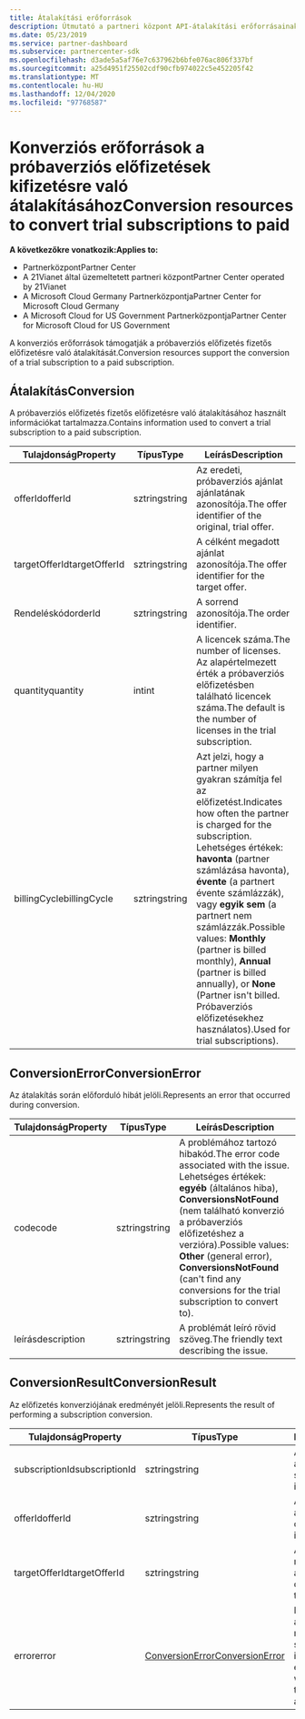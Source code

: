 ```yaml
---
title: Átalakítási erőforrások
description: Útmutató a partneri központ API-átalakítási erőforrásainak használatához a próbaverziós előfizetés fizetős előfizetésre való átalakításának elősegítése érdekében.
ms.date: 05/23/2019
ms.service: partner-dashboard
ms.subservice: partnercenter-sdk
ms.openlocfilehash: d3ade5a5af76e7c637962b6bfe076ac806f337bf
ms.sourcegitcommit: a25d4951f25502cdf90cfb974022c5e452205f42
ms.translationtype: MT
ms.contentlocale: hu-HU
ms.lasthandoff: 12/04/2020
ms.locfileid: "97768587"
---
```

# <a name="conversion-resources-to-convert-trial-subscriptions-to-paid"></a><span data-ttu-id="71245-103">Konverziós erőforrások a próbaverziós előfizetések kifizetésre való átalakításához</span><span class="sxs-lookup"><span data-stu-id="71245-103">Conversion resources to convert trial subscriptions to paid</span></span>

<span data-ttu-id="71245-104">**A következőkre vonatkozik:**</span><span class="sxs-lookup"><span data-stu-id="71245-104">**Applies to:**</span></span>

- <span data-ttu-id="71245-105">Partnerközpont</span><span class="sxs-lookup"><span data-stu-id="71245-105">Partner Center</span></span>
- <span data-ttu-id="71245-106">A 21Vianet által üzemeltetett partneri központ</span><span class="sxs-lookup"><span data-stu-id="71245-106">Partner Center operated by 21Vianet</span></span>
- <span data-ttu-id="71245-107">A Microsoft Cloud Germany Partnerközpontja</span><span class="sxs-lookup"><span data-stu-id="71245-107">Partner Center for Microsoft Cloud Germany</span></span>
- <span data-ttu-id="71245-108">A Microsoft Cloud for US Government Partnerközpontja</span><span class="sxs-lookup"><span data-stu-id="71245-108">Partner Center for Microsoft Cloud for US Government</span></span>

<span data-ttu-id="71245-109">A konverziós erőforrások támogatják a próbaverziós előfizetés fizetős előfizetésre való átalakítását.</span><span class="sxs-lookup"><span data-stu-id="71245-109">Conversion resources support the conversion of a trial subscription to a paid subscription.</span></span>

## <a name="conversion"></a><span data-ttu-id="71245-110">Átalakítás</span><span class="sxs-lookup"><span data-stu-id="71245-110">Conversion</span></span>

<span data-ttu-id="71245-111">A próbaverziós előfizetés fizetős előfizetésre való átalakításához használt információkat tartalmazza.</span><span class="sxs-lookup"><span data-stu-id="71245-111">Contains information used to convert a trial subscription to a paid subscription.</span></span>

| <span data-ttu-id="71245-112">Tulajdonság</span><span class="sxs-lookup"><span data-stu-id="71245-112">Property</span></span> | <span data-ttu-id="71245-113">Típus</span><span class="sxs-lookup"><span data-stu-id="71245-113">Type</span></span> | <span data-ttu-id="71245-114">Leírás</span><span class="sxs-lookup"><span data-stu-id="71245-114">Description</span></span> |
| -------- | ---- | ----------- |
| <span data-ttu-id="71245-115">offerId</span><span class="sxs-lookup"><span data-stu-id="71245-115">offerId</span></span> | <span data-ttu-id="71245-116">sztring</span><span class="sxs-lookup"><span data-stu-id="71245-116">string</span></span> | <span data-ttu-id="71245-117">Az eredeti, próbaverziós ajánlat ajánlatának azonosítója.</span><span class="sxs-lookup"><span data-stu-id="71245-117">The offer identifier of the original, trial offer.</span></span> |
| <span data-ttu-id="71245-118">targetOfferId</span><span class="sxs-lookup"><span data-stu-id="71245-118">targetOfferId</span></span> | <span data-ttu-id="71245-119">sztring</span><span class="sxs-lookup"><span data-stu-id="71245-119">string</span></span> | <span data-ttu-id="71245-120">A célként megadott ajánlat azonosítója.</span><span class="sxs-lookup"><span data-stu-id="71245-120">The offer identifier for the target offer.</span></span> |
| <span data-ttu-id="71245-121">Rendeléskód</span><span class="sxs-lookup"><span data-stu-id="71245-121">orderId</span></span> | <span data-ttu-id="71245-122">sztring</span><span class="sxs-lookup"><span data-stu-id="71245-122">string</span></span> | <span data-ttu-id="71245-123">A sorrend azonosítója.</span><span class="sxs-lookup"><span data-stu-id="71245-123">The order identifier.</span></span> |
| <span data-ttu-id="71245-124">quantity</span><span class="sxs-lookup"><span data-stu-id="71245-124">quantity</span></span> | <span data-ttu-id="71245-125">int</span><span class="sxs-lookup"><span data-stu-id="71245-125">int</span></span> | <span data-ttu-id="71245-126">A licencek száma.</span><span class="sxs-lookup"><span data-stu-id="71245-126">The number of licenses.</span></span> <span data-ttu-id="71245-127">Az alapértelmezett érték a próbaverziós előfizetésben található licencek száma.</span><span class="sxs-lookup"><span data-stu-id="71245-127">The default is the number of licenses in the trial subscription.</span></span> |
| <span data-ttu-id="71245-128">billingCycle</span><span class="sxs-lookup"><span data-stu-id="71245-128">billingCycle</span></span> | <span data-ttu-id="71245-129">sztring</span><span class="sxs-lookup"><span data-stu-id="71245-129">string</span></span> | <span data-ttu-id="71245-130">Azt jelzi, hogy a partner milyen gyakran számítja fel az előfizetést.</span><span class="sxs-lookup"><span data-stu-id="71245-130">Indicates how often the partner is charged for the subscription.</span></span> <span data-ttu-id="71245-131">Lehetséges értékek: **havonta** (partner számlázása havonta), **évente** (a partnert évente számlázzák), vagy **egyik sem** (a partnert nem számlázzák.</span><span class="sxs-lookup"><span data-stu-id="71245-131">Possible values: **Monthly** (partner is billed monthly), **Annual** (partner is billed annually), or **None** (Partner isn't billed.</span></span> <span data-ttu-id="71245-132">Próbaverziós előfizetésekhez használatos).</span><span class="sxs-lookup"><span data-stu-id="71245-132">Used for trial subscriptions).</span></span> |

## <a name="conversionerror"></a><span data-ttu-id="71245-133">ConversionError</span><span class="sxs-lookup"><span data-stu-id="71245-133">ConversionError</span></span>

<span data-ttu-id="71245-134">Az átalakítás során előforduló hibát jelöli.</span><span class="sxs-lookup"><span data-stu-id="71245-134">Represents an error that occurred during conversion.</span></span>

| <span data-ttu-id="71245-135">Tulajdonság</span><span class="sxs-lookup"><span data-stu-id="71245-135">Property</span></span> | <span data-ttu-id="71245-136">Típus</span><span class="sxs-lookup"><span data-stu-id="71245-136">Type</span></span> | <span data-ttu-id="71245-137">Leírás</span><span class="sxs-lookup"><span data-stu-id="71245-137">Description</span></span> |
| -------- | ---- | ----------- |
| <span data-ttu-id="71245-138">code</span><span class="sxs-lookup"><span data-stu-id="71245-138">code</span></span> | <span data-ttu-id="71245-139">sztring</span><span class="sxs-lookup"><span data-stu-id="71245-139">string</span></span> | <span data-ttu-id="71245-140">A problémához tartozó hibakód.</span><span class="sxs-lookup"><span data-stu-id="71245-140">The error code associated with the issue.</span></span> <span data-ttu-id="71245-141">Lehetséges értékek: **egyéb** (általános hiba), **ConversionsNotFound** (nem található konverzió a próbaverziós előfizetéshez a verzióra).</span><span class="sxs-lookup"><span data-stu-id="71245-141">Possible values: **Other** (general error), **ConversionsNotFound** (can't find any conversions for the trial subscription to convert to).</span></span>
| <span data-ttu-id="71245-142">leírás</span><span class="sxs-lookup"><span data-stu-id="71245-142">description</span></span> | <span data-ttu-id="71245-143">sztring</span><span class="sxs-lookup"><span data-stu-id="71245-143">string</span></span> | <span data-ttu-id="71245-144">A problémát leíró rövid szöveg.</span><span class="sxs-lookup"><span data-stu-id="71245-144">The friendly text describing the issue.</span></span> |

## <a name="conversionresult"></a><span data-ttu-id="71245-145">ConversionResult</span><span class="sxs-lookup"><span data-stu-id="71245-145">ConversionResult</span></span>

<span data-ttu-id="71245-146">Az előfizetés konverziójának eredményét jelöli.</span><span class="sxs-lookup"><span data-stu-id="71245-146">Represents the result of performing a subscription conversion.</span></span>

| <span data-ttu-id="71245-147">Tulajdonság</span><span class="sxs-lookup"><span data-stu-id="71245-147">Property</span></span>       | <span data-ttu-id="71245-148">Típus</span><span class="sxs-lookup"><span data-stu-id="71245-148">Type</span></span>                                | <span data-ttu-id="71245-149">Leírás</span><span class="sxs-lookup"><span data-stu-id="71245-149">Description</span></span>                                                            |
|----------------|-------------------------------------|------------------------------------------------------------------------|
| <span data-ttu-id="71245-150">subscriptionId</span><span class="sxs-lookup"><span data-stu-id="71245-150">subscriptionId</span></span> | <span data-ttu-id="71245-151">sztring</span><span class="sxs-lookup"><span data-stu-id="71245-151">string</span></span>                              | <span data-ttu-id="71245-152">Az előfizetés azonosítója.</span><span class="sxs-lookup"><span data-stu-id="71245-152">The subscription identifier.</span></span>                                           |
| <span data-ttu-id="71245-153">offerId</span><span class="sxs-lookup"><span data-stu-id="71245-153">offerId</span></span>        | <span data-ttu-id="71245-154">sztring</span><span class="sxs-lookup"><span data-stu-id="71245-154">string</span></span>                              | <span data-ttu-id="71245-155">Az eredeti ajánlat azonosítója.</span><span class="sxs-lookup"><span data-stu-id="71245-155">The original offer identifier.</span></span>                                         |
| <span data-ttu-id="71245-156">targetOfferId</span><span class="sxs-lookup"><span data-stu-id="71245-156">targetOfferId</span></span>  | <span data-ttu-id="71245-157">sztring</span><span class="sxs-lookup"><span data-stu-id="71245-157">string</span></span>                              | <span data-ttu-id="71245-158">A célként megadott ajánlat azonosítója.</span><span class="sxs-lookup"><span data-stu-id="71245-158">The offer identifier for the target offer.</span></span>                             |
| <span data-ttu-id="71245-159">error</span><span class="sxs-lookup"><span data-stu-id="71245-159">error</span></span>          | [<span data-ttu-id="71245-160">ConversionError</span><span class="sxs-lookup"><span data-stu-id="71245-160">ConversionError</span></span>](#conversionerror) | <span data-ttu-id="71245-161">Hiba történt az átalakítás megkísérlése során, ha van ilyen.</span><span class="sxs-lookup"><span data-stu-id="71245-161">The error encountered while attempting the conversion, if applicable..</span></span> |